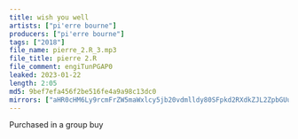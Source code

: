 ```yaml
---
title: wish you well
artists: ["pi'erre bourne"]
producers: ["pi'erre bourne"]
tags: ["2018"]
file_name: pierre_2.R_3.mp3
file_title: pierre 2.R
file_comment: engiTunPGAP0
leaked: 2023-01-22
length: 2:05
md5: 9bef7efa456f2be516fe4a9a98c13dc0
mirrors: ["aHR0cHM6Ly9rcmFrZW5maWxlcy5jb20vdmlldy80SFpkd2RXdkZJL2ZpbGUuaHRtbA==", "aHR0cHM6Ly9kYnJlZS5vcmcvdi85MzYzY2M="]
---
```

Purchased in a group buy
